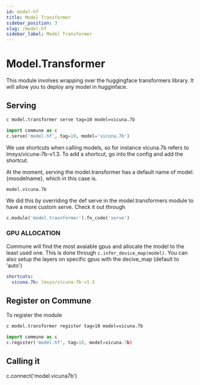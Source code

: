 ```yaml
---
id: model-hf
title: Model Transformer
sidebar_position: 3
slug: /model-hf
sidebar_label: Model Transformer
---
```


# Model.Transformer

This module involves wrapping over the huggingface transformers library. It will allow you to deploy any model in hugginface.

## Serving

```bash
c model.transformer serve tag=10 model=vicuna.7b
```

```python
import commune as c
c.serve('model.hf', tag=10, model='vicuna.7b')
```

We use shortcuts when calling models, so for instance vicuna.7b refers to lmsys/vicuna-7b-v1.3. To add a shortcut, go into the config and add the shortcut.

At the moment, serving the model.transformer has a default name of model.{moodelname}, which in this case is.

```
model.vicuna.7b
```

We did this by overriding the def serve in the model.transformers module to have a more custom serve. Check it out through

```python
c.module('model.trasnformer').fn_code('serve')
```

### GPU ALLOCATION

Commune will find the most avaiable gpus and allocate the model to the least used one. This is done through `c.infer_device_map(model)`. You can also setup the layers on specific gpus with the decive_map (default to 'auto')

```yaml
shortcuts:
  vicuna.7b: lmsys/vicuna-7b-v1.3
```

## Register on Commune

To register the module

```bash
c model.transformer register tag=10 model=vicuna.7b
```

```python
import commune as c
c.register('model.hf', tag=10, model=vicuna.7b)
```

## Calling it

c.connect('model.vicuna7b')
